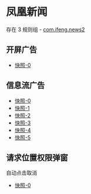# 凤凰新闻

存在 3 规则组 - [com.ifeng.news2](/src/apps/com.ifeng.news2.ts)

## 开屏广告

- [快照-0](https://i.gkd.li/import/import/12705529)

## 信息流广告

- [快照-0](https://i.gkd.li/import/import/12705500)
- [快照-1](https://i.gkd.li/import/import/12705508)
- [快照-2](https://i.gkd.li/import/import/12705511)
- [快照-3](https://i.gkd.li/import/import/12705518)
- [快照-4](https://i.gkd.li/import/import/12705520)
- [快照-5](https://i.gkd.li/import/import/12705505)

## 请求位置权限弹窗

自动点击取消

- [快照-0](https://i.gkd.li/import/import/12705531)
